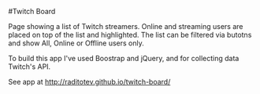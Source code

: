 #Twitch Board

Page showing a list of Twitch streamers. Online and streaming users are placed on top of the list and highlighted. The list can be filtered via butotns and show All, Online or Offline users only.

To build this app I've used Boostrap and jQuery, and for collecting data Twitch's API.

See app at http://raditotev.github.io/twitch-board/